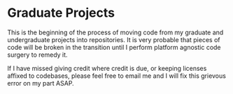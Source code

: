 # Graduate Projects

This is the beginning of the process of moving code from my graduate and undergraduate projects into repositories. It is very probable that pieces of code will be broken in the transition until I perform platform agnostic code surgery to remedy it.

If I have missed giving credit where credit is due, or keeping licenses affixed to codebases, please feel free to email me and I will fix this grievous error on my part ASAP.
